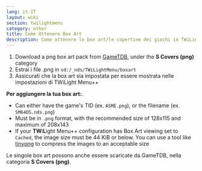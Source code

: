 ```yaml
---
lang: it-IT
layout: wiki
section: twilightmenu
category: other
title: Come Ottenere Box Art
description: Come ottenere le box art/le copertine dei giochi in TWiLight Menu++
---
```


1. Download a png box art pack from [GameTDB](https://www.gametdb.com/DS/Downloads#cover_packs), under the **S Covers (png)** category
1. Estrai i file .png in `sd:/_nds/TWiLightMenu/boxart`
1. Assicurati che la box art sia impostata per essere mostrata nelle impostazioni di TWiLight Menu++

**Per aggiungere la tua box art:**.
- Can either have the game's TID (ex. `ASME.png`), or the filename (ex. `SM64DS.nds.png`)
- Must be in `.png` format, with the recommended size of 128x115 and maximum of 208x143
- If your **TW**i**L**ight Menu++ configuration has Box Art viewing set to `Cached`, the image size must be 44 KiB or below. You can use a tool like [tinypng](https://tinypng.com/) to compress the images to an acceptable size

Le singole box art possono anche essere scaricate da GameTDB, nella categoria **S Covers (png)**.
